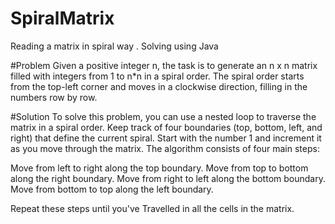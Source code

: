 # SpiralMatrix
Reading a matrix in spiral way . Solving using Java

#Problem
Given a positive integer n, the task is to generate an n x n matrix filled with integers from 1 to n*n in a spiral order. 
The spiral order starts from the top-left corner and moves in a clockwise direction, filling in the numbers row by row.


#Solution
To solve this problem, you can use a nested loop to traverse the matrix in a spiral order. Keep track of four boundaries (top, bottom, left, and right) that define the current spiral.
Start with the number 1 and increment it as you move through the matrix. 
The algorithm consists of four main steps:

Move from left to right along the top boundary.
Move from top to bottom along the right boundary.
Move from right to left along the bottom boundary.
Move from bottom to top along the left boundary.

Repeat these steps until you've Travelled in all the cells in the matrix. 
